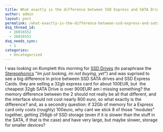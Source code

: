 ```yaml
---
title: What exactly is the difference between SSD Express and SATA Drives?
author: admin
layout: post
permalink: /what-exactly-is-the-difference-between-ssd-express-and-sata-drives/
dsq_thread_id:
  - 26016552
  - 26016552
dsq_needs_sync:
  - 1
categories:
  - Uncategorized
---
```

I was looking on Komplett this morning for [SSD Drives][1] (to paraphrase the [Stereophonics][2] "*Im just looking, im not buying, yet*") and was suprised to see a big difference in price between SSD SATA drives and SSD Express Cards. they are selling a 32gb express card for about 100EUR, but&nbsp; the cheapest 32gb SATA Drive is over 900EUR! am i missing something? the memory difference between the 2 should not really be all that different, and the interface should not cost nearly 800 euro, so what exactly is the difference? and, as a secondry question: if 32Gb of memory for a Express card only costs (roughly) 100euro, why cant we stick 8 of those "modules" together, getting 256gb of SSD storage (even if it is slower than the stuff in the SATA, if that is the case) and have very large, but maybe slower, storage for smaller devices?

 [1]: http://www.komplett.ie/k/search.aspx?q=ssd
 [2]: http://www.last.fm/music/Stereophonics